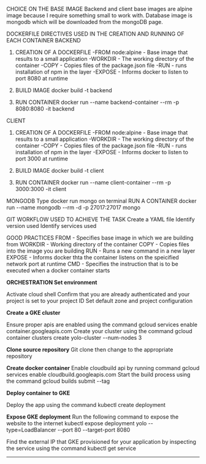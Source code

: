 CHOICE ON THE BASE IMAGE
Backend and client base images are alpine image because I require something small to work with.
Database image is mongodb which will be downloaded from the mongoDB page.

DOCKERFILE DIRECTIVES USED IN THE CREATION AND RUNNING OF EACH CONTAINER
BACKEND
1. CREATION OF A DOCKERFILE
-FROM node:alpine - Base image that results to a small application
-WORKDIR - The working directory of the container
-COPY - Copies files of the package.json file
-RUN - runs installation of npm in the layer
-EXPOSE - Informs docker to listen to port 8080 at runtime

2. BUILD IMAGE
docker build -t backend

3. RUN CONTAINER 
docker run --name backend-container --rm -p 8080:8080 -it backend

CLIENT
1. CREATION OF A DOCKERFILE
-FROM node:alpine - Base image that results to a small application
-WORKDIR - The working directory of the container
-COPY - Copies files of the package.json file
-RUN - runs installation of npm in the layer
-EXPOSE - Informs docker to listen to port 3000 at runtime

2. BUILD IMAGE
docker build -t client

3. RUN CONTAINER 
docker run --name client-container --rm -p 3000:3000 -it client

MONGODB
Type docker run mongo on terminal
RUN A CONTAINER
docker run --name mongodb --rm -d -p 27017:27017 mongo

GIT WORKFLOW USED TO ACHIEVE THE TASK
Create a YAML file
Identify version used 
Identify services used

GOOD PRACTICES
FROM - Specifies base image in which we are building from
WORKDIR - Working directory of the container
COPY - Copies files into the image you are building
RUN - Runs a new command in a new layer
EXPOSE - Informs docker thta the container listens on the speicified network port at runtime
CMD - Specifies the instruction that is to be executed when a docker container starts

**ORCHESTRATION
Set environment**

Activate cloud shell
Confirm that you are already authenticated and your project is set to your project ID
Set default zone and project configuration

**Create a GKE cluster**

Ensure proper apis are enabled using the command gcloud services enable container.googleapis.com
Create your cluster using the command gcloud container clusters create yolo-cluster --num-nodes 3

**Clone source repository**
Git clone then change to the appropriate repository

**Create docker container**
Enable cloudbuild api by running command gcloud services enable cloudbuild.googleapis.com
Start the build process using the command gcloud builds submit --tag 

**Deploy container to GKE**

Deploy the app using the command kubectl create deployment

**Expose GKE deployment**
Run the following command to expose the website to the internet kubectl expose deployment yolo --type=LoadBalancer --port 80 --target-port 8080

Find the external IP that GKE provisioned for your application by inspecting the service using the command kubectl get service

****
